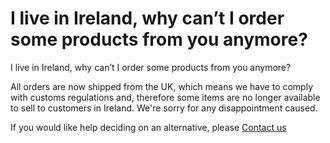 # I live in Ireland, why can’t I order some products from you anymore?

I live in Ireland, why can’t I order some products from you anymore?

All orders are now shipped from the UK, which means we have to comply with customs regulations and, therefore some items are no longer available to sell to customers in Ireland. We're sorry for any disappointment caused.

If you would like help deciding on an alternative, please [Contact us](/hc/en-gb/articles/20011957983378)

